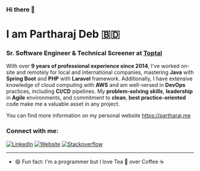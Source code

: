 ### Hi there 👋
# I am Partharaj Deb 🇧🇩
### Sr. Software Engineer & Technical Screener at [Toptal](https://www.toptal.com/resume/partharaj-deb)

With over **9 years of professional experience since 2014**, I've worked on-site and remotely for local and international companies, mastering **Java** with **Spring Boot** and **PHP** with **Laravel** framework. Additionally, I have extensive knowledge of cloud computing with **AWS** and am well-versed in **DevOps** practices, including **CI/CD** pipelines. My **problem-solving skills**, **leadership** in **Agile** environments, and commitment to **clean**, **best practice-oriented** code make me a valuable asset in any project.

You can find more information on my personal website https://partharaj.me

### Connect with me:

[![LinkedIn](https://img.shields.io/badge/%20-Connect-black?color=14171A&labelColor=blue&logo=linkedin&logoColor=fff)](https://www.linkedin.com/in/partharajbd) 
[![Website](https://img.shields.io/website?up_message=partharaj.me&url=https%3A%2F%2Fpartharaj.me&label=Visit&color=14171A&labelColor=orange)](https://partharaj.me)
[![Stackoverflow](https://img.shields.io/badge/%20-Questions-black?color=14171A&labelColor=fff&logo=stackoverflow&logoColor=0c0d0e26)](https://stackoverflow.com/users/2219315/partharaj-deb)


---

- 😄 Fun fact: I'm a programmer but I love Tea 🍵 over Coffee ☕
  
<!--
**partharajbd/partharajbd** is a ✨ _special_ ✨ repository because its `README.md` (this file) appears on your GitHub profile.

Here are some ideas to get you started:

- 🔭 I’m currently working on ...
- 🌱 I’m currently learning ...
- 👯 I’m looking to collaborate on ...
- 🤔 I’m looking for help with ...
- 💬 Ask me about ...
- 📫 How to reach me: ...
- 😄 Pronouns: ...
- ⚡ Fun fact: ...
-->
